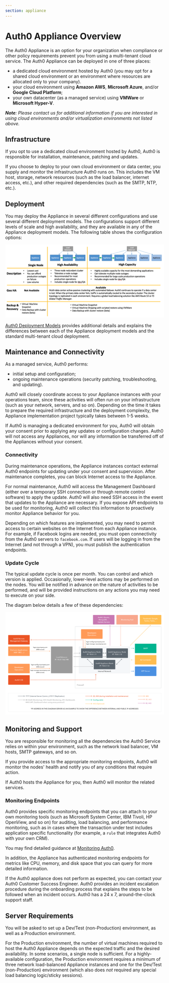 ```yaml
---
section: appliance
---
```


# Auth0 Appliance Overview

The Auth0 Appliance is an option for your organization when compliance or other policy requirements prevent you from using a multi-tenant cloud service. The Auth0 Appliance can be deployed in one of three places:

* a dedicated cloud environment hosted by Auth0 (you may opt for a shared cloud environment or an environment where resources are allocated only to your company).
* your cloud environment using **Amazon AWS**, **Microsoft Azure**, and/or **Google Cloud Platform**;
* your own datacenter (as a managed service) using **VMWare** or **Microsoft Hyper-V**.

*__Note__: Please contact us for additional information if you are interested in using cloud environments and/or virtualization environments not listed above.*

## Infrastructure

If you opt to use a dedicated cloud environment hosted by Auth0, Auth0 is responsible for installation, maintenance, patching and updates.

If you choose to deploy to your own cloud environment or data center, you supply and monitor the infrastructure Auth0 runs on. This includes the VM host, storage, network resources (such as the load balancer, internet access, etc.), and other required dependencies (such as the SMTP, NTP, etc.).

## Deployment

You may deploy the Appliance in several different configurations and use several different deployment models. The configurations support different levels of scale and high availability, and they are available in any of the Appliance deployment models. The following table shows the configuration options:

![](/media/articles/appliance/ha-options.png)

[Auth0 Deployment Models](/deployment) provides additional details and explains the differences between each of the Appliance deployment models and the standard multi-tenant cloud deployment.

## Maintenance and Connectivity

As a managed service, Auth0 performs:

* initial setup and configuration;
*  ongoing maintenance operations (security patching, troubleshooting, and updating).

Auth0 will closely coordinate access to your Appliance instances with your operations team, since these activities will often run on your infrastructure (such as your network, servers, and so on). Depending on the time it takes to prepare the required infrastructure and the deployment complexity, the Appliance implementation project typically takes between 1-5 weeks.

If Auth0 is managing a dedicated environment for you, Auth0 will obtain your consent prior to applying any updates or configuration changes. Auth0 will not access any Appliances, nor will any information be transferred off of the Appliances without your consent.

### Connectivity

During maintenance operations, the Appliance instances contact external Auth0 endpoints for updating under your consent and supervision. After maintenance completes, you can block Internet access to the Appliance.

For normal maintenance, Auth0 will access the Management Dashboard (either over a temporary SSH connection or through remote control software) to apply the update. Auth0 will also need SSH access in the event that updates to the Appliance are necessary. If you expose API endpoints to be used for monitoring, Auth0 will collect this information to proactively monitor Appliance behavior for you.

Depending on which features are implemented, you may need to permit access to certain websites on the Internet from each Appliance instance. For example, if Facebook logins are needed, you must open connectivity from the Auth0 servers to `facebook.com`. If users will be logging in from the Internet (and not through a VPN), you must publish the authentication endpoints.

### Update Cycle

The typical update cycle is once per month. You can control and which version is applied. Occasionally, lower-level actions may be performed on the nodes. You will be notified in advance on the nature of activities to be performed, and will be provided instructions on any actions you may need to execute on your side.

The diagram below details a few of these dependencies:

![](/media/articles/appliance/overview.png)

## Monitoring and Support

You are responsible for monitoring all the dependencies the Auth0 Service relies on within your environment, such as the network load balancer, VM hosts, SMTP gateways, and so on.

If you provide access to the appropriate monitoring endpoints, Auth0 will monitor the nodes' health and notify you of any conditions that require action.

If Auth0 hosts the Appliance for you, then Auth0 will monitor the related services.

### Monitoring Endpoints
Auth0 provides specific monitoring endpoints that you can attach to your own monitoring tools (such as Microsoft System Center, IBM Tivoli, HP OpenView, and so on) for auditing, load balancing, and performance monitoring, such as in cases where the transaction under test includes application specific functionality (for example, a `rule` that integrates Auth0 with your own CRM).

You may find detailed guidance at [Monitoring Auth0](/monitoring).

In addition, the Appliance has authenticated monitoring endpoints for metrics like CPU, memory, and disk space that you can query for more detailed information.

If the Auth0 appliance does not perform as expected, you can contact your Auth0 Customer Success Engineer. Auth0 provides an incident escalation procedure during the onboarding process that explains the steps to be followed when an incident occurs. Auth0 has a 24 x 7, around-the-clock support staff.

## Server Requirements

You will be asked to set up a Dev/Test (non-Production) environment, as well as a Production environment.

For the Production environment, the number of virtual machines required to host the Auth0 Appliance depends on the expected traffic and the desired availability. In some scenarios, a single node is sufficient. For a highly-available configuration, the Production environment requires a minimum of three network load-balanced Appliance instances and one for the Dev/Test (non-Production) environment (which also does *not* required any special load balancing logic/sticky sessions).
